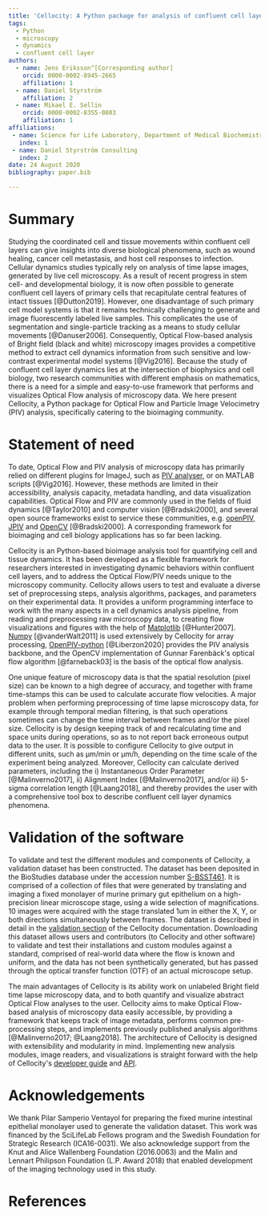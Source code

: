 ```yaml
---
title: 'Cellocity: A Python package for analysis of confluent cell layer dynamics'
tags:
  - Python
  - microscopy
  - dynamics
  - confluent cell layer
authors:
  - name: Jens Eriksson^[Corresponding author]
    orcid: 0000-0002-8945-2665
    affiliation: 1
  - name: Daniel Styrström
    affiliation: 2
  - name: Mikael E. Sellin
    orcid: 0000-0002-8355-0803
    affiliation: 1
affiliations:
 - name: Science for Life Laboratory, Department of Medical Biochemistry and Microbiology, Uppsala University
   index: 1
 - name: Daniel Styrström Consulting
   index: 2
date: 24 August 2020
bibliography: paper.bib

---
```


# Summary

Studying the coordinated cell and tissue movements within confluent cell layers can give insights into diverse biological phenomena, such as wound healing, cancer cell metastasis, and host cell responses to infection. Cellular dynamics studies typically rely on analysis of time lapse images, generated by live cell microscopy. As a result of recent progress in stem cell- and developmental biology, it is now often possible to generate confluent cell layers of primary cells that recapitulate central features of intact tissues [@Dutton2019]. However, one disadvantage of such primary cell model systems is that it remains technically challenging to generate and image fluorescently labeled live samples. This complicates the use of segmentation and single-particle tracking as a means to study cellular movements [@Danuser2006]. Consequently, Optical Flow-based analysis of Bright field (black and white) microscopy images provides a competitive method to extract cell dynamics information from such sensitive and low-contrast experimental model systems [@Vig2016]. Because the study of confluent cell layer dynamics lies at the intersection of biophysics and cell biology, two research communities with different emphasis on mathematics, there is a need for a simple and easy-to-use framework that performs and visualizes Optical Flow analysis of microscopy data. We here present Cellocity, a Python package for Optical Flow and Particle Image Velocimetry (PIV) analysis, specifically catering to the bioimaging community.          


# Statement of need

To date, Optical Flow and PIV analysis of microscopy data has primarily relied on different plugins for ImageJ, such as [PIV analyser](https://imagej.net/PIV_analyser), or on MATLAB scripts [@Vig2016]. However, these methods are limited in their accessibility, analysis capacity, metadata handling, and data visualization capabilities. Optical Flow and PIV are commonly used in the fields of fluid dynamics [@Taylor2010] and computer vision [@Bradski2000], and several open source frameworks exist to service these communities, e.g. [openPIV](http://www.openpiv.net/), [JPIV](https://eguvep.github.io/jpiv/index.html) and [OpenCV](https://opencv.org/) [@Bradski2000]. A corresponding framework for bioimaging and cell biology applications has so far been lacking.

Cellocity is an Python-based bioimage analysis tool for quantifying cell and tissue dynamics. It has been developed as a flexible framework for researchers interested in investigating dynamic behaviors within confluent cell layers, and to address the Optical Flow/PIV needs unique to the microscopy community. Cellocity allows users to test and evaluate a diverse set of preprocessing steps, analysis algorithms, packages, and parameters on their experimental data. It provides a uniform programming interface to work with the many aspects in a cell dynamics analysis pipeline, from reading and preprocessing raw microscopy data, to creating flow visualizations and figures with the help of [Matplotlib](https://matplotlib.org/) [@Hunter2007]. [Numpy](https://numpy.org/) [@vanderWalt2011] is used extensively by Cellocity for array processing, [OpenPIV-python](http://www.openpiv.net/openpiv-python/) [@Liberzon2020] provides the PIV analysis backbone, and the OpenCV implementation of Gunnar Farenbäck's optical flow algorithm [@farneback03] is the basis of the optical flow analysis.

One unique feature of microscopy data is that the spatial resolution (pixel size) can be known to a high degree of accuracy, and together with frame time-stamps this can be used to calculate accurate flow velocities. A major problem when performing preprocessing of time lapse microscopy data, for example through temporal median filtering, is that such operations sometimes can change the time interval between frames and/or the pixel size. Cellocity is by design keeping track of and recalculating time and space units during operations, so as to not report back erroneous output data to the user. It is possible to configure Cellocity to give output in different units, such as µm/min or µm/h, depending on the time scale of the experiment being analyzed. Moreover, Cellocity can calculate derived parameters, including the i) Instantaneous Order Parameter [@Malinverno2017], ii) Alignment Index [@Malinverno2017], and/or iii) 5-sigma correlation length [@Laang2018], and thereby provides the user with a comprehensive tool box to describe confluent cell layer dynamics phenomena.   

# Validation of the software

To validate and test the different modules and components of Cellocity, a validation dataset has been constructed. The dataset has been deposited in the BioStudies database under the accession number [S-BSST461](https://www.ebi.ac.uk/biostudies/studies/S-BSST461). It is comprised of a collection of files that were generated by translating and imaging a fixed monolayer of murine primary gut epithelium on a high-precision linear microscope stage, using a wide selection of magnifications. 10 images were acquired with the stage translated 1um in either the X, Y, or both directions simultaneously between frames. The dataset is described in detail in the [validation section](https://cellocity.readthedocs.io/en/latest/validation.html) of the Cellocity documentation. Downloading this dataset allows users and contributors (to Cellocity and other software) to validate and test their installations and custom modules against a standard, comprised of real-world data where the flow is known and uniform, and the data has not been synthetically generated, but has passed through the optical transfer function (OTF) of an actual microscope setup.

The main advantages of Cellocity is its ability work on unlabeled Bright field time lapse microscopy data, and to both quantify and visualize abstract Optical Flow analyses to the user. Cellocity aims to make Optical Flow-based analysis of microscopy data easily accessible, by providing a framework that keeps track of image metadata, performs common pre-processing steps, and implements previously published analysis algorithms [@Malinverno2017; @Laang2018]. The architecture of Cellocity is designed with extensibility and modularity in mind. Implementing new analysis modules, image readers, and visualizations is straight forward with the help of Cellocity's [developer guide](https://cellocity.readthedocs.io/en/latest/developer.html) and [API](https://cellocity.readthedocs.io/en/latest/api.html).

# Acknowledgements

We thank Pilar Samperio Ventayol for preparing the fixed murine intestinal epithelial monolayer used to generate the validation dataset. This work was financed by the SciLifeLab Fellows program and the Swedish Foundation for Strategic Research (ICA16-0031). We also acknowledge support from the Knut and Alice Wallenberg Foundation (2016.0063) and the Malin and Lennart Philipson Foundation (L.P. Award 2018) that enabled development of the imaging technology used in this study. 

# References